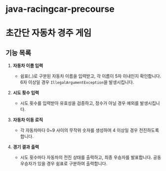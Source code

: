 # java-racingcar-precourse

# 초간단 자동차 경주 게임

## 기능 목록

1. **자동차 이름 입력**
   - 쉼표(`,`)로 구분된 자동차 이름을 입력받고, 각 이름이 5자 이내인지 확인합니다. 6자 이상일 경우 `IllegalArgumentException`을 발생시킵니다.

2. **시도 횟수 입력**
   - 시도 횟수를 입력받아 유효성을 검증하고, 정수가 아닐 경우 예외를 발생시킵니다.

3. **자동차 이동 로직**
   - 각 자동차마다 0~9 사이의 무작위 숫자를 생성하여 4 이상일 경우 전진하도록 합니다.

4. **경기 결과 출력**
   - 시도 횟수마다 자동차의 전진 상태를 출력하고, 최종 우승자를 발표합니다. 공동 우승자가 있을 경우 쉼표로 구분하여 출력합니다.
